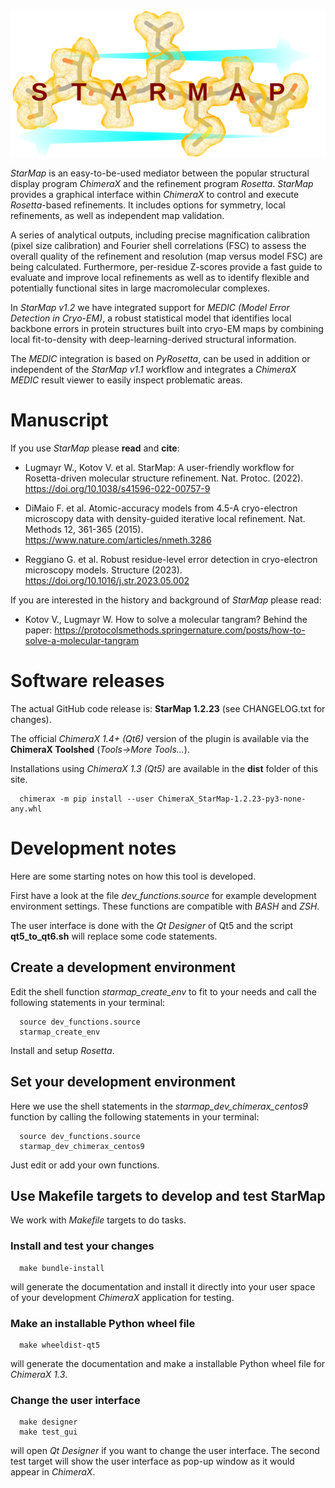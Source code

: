 <!-- ![StarMap Logo](file://sphinx/_images/starmap_logo.png){width=400px} -->
![StarMap Logo](sphinx/_images/starmap_logo.png)


*StarMap* is an easy-to-be-used mediator between the popular structural display program *ChimeraX* and the refinement program *Rosetta*.
*StarMap* provides a graphical interface within *ChimeraX* to control and execute *Rosetta*-based refinements. It includes options for symmetry,
local refinements, as well as independent map validation.

A series of analytical outputs, including precise magnification calibration (pixel size calibration) and Fourier shell correlations (FSC)
to assess the overall quality of the refinement and resolution (map versus model FSC) are being calculated.
Furthermore, per-residue Z-scores provide a fast guide to evaluate and improve local refinements as well as to identify flexible and
potentially functional sites in large macromolecular complexes.

In *StarMap v1.2* we have integrated support for *MEDIC (Model Error Detection in Cryo-EM)*,
a robust statistical model that identifies local backbone errors in protein structures built into cryo-EM maps
by combining local fit-to-density with deep-learning-derived structural information.

The *MEDIC* integration is based on *PyRosetta*, can be used in addition or independent of the *StarMap v1.1* workflow
and integrates a *ChimeraX MEDIC* result viewer to easily inspect problematic areas.

# Manuscript

If you use *StarMap* please **read** and **cite**:

- Lugmayr W., Kotov V. et al. StarMap: A user-friendly workflow for Rosetta-driven molecular structure refinement.
  Nat. Protoc. (2022). https://doi.org/10.1038/s41596-022-00757-9

- DiMaio F. et al. Atomic-accuracy models from 4.5-A cryo-electron microscopy data with density-guided iterative local refinement.
  Nat. Methods 12, 361-365 (2015). https://www.nature.com/articles/nmeth.3286
  
- Reggiano G. et al. Robust residue-level error detection in cryo-electron microscopy models.
  Structure (2023). https://doi.org/10.1016/j.str.2023.05.002

If you are interested in the history and background of *StarMap* please read:

- Kotov V., Lugmayr W. How to solve a molecular tangram? Behind the paper:
  https://protocolsmethods.springernature.com/posts/how-to-solve-a-molecular-tangram


# Software releases

The actual GitHub code release is: **StarMap 1.2.23** (see CHANGELOG.txt for changes).

The official *ChimeraX 1.4+ (Qt6)* version of the plugin is available via the **ChimeraX Toolshed** (*Tools->More Tools...*).

Installations using *ChimeraX 1.3 (Qt5)* are available in the **dist** folder of this site.
```
  chimerax -m pip install --user ChimeraX_StarMap-1.2.23-py3-none-any.whl
```

# Development notes

Here are some starting notes on how this tool is developed.

First have a look at the file *dev_functions.source* for example development environment settings. 
These functions are compatible with *BASH* and *ZSH*.

The user interface is done with the *Qt Designer* of Qt5 and the script **qt5_to_qt6.sh** will replace some code statements.

## Create a development environment

Edit the shell function *starmap_create_env* to fit to your needs and call the following statements in your terminal:
```
  source dev_functions.source
  starmap_create_env
```
Install and setup *Rosetta*.

## Set your development environment

Here we use the shell statements in the *starmap_dev_chimerax_centos9* function by calling the following statements in your terminal:
```
  source dev_functions.source
  starmap_dev_chimerax_centos9
```

Just edit or add your own functions.

## Use Makefile targets to develop and test StarMap

We work with *Makefile* targets to do tasks.
	
### Install and test your changes

```
  make bundle-install
```
will generate the documentation and install it directly into your user space of your development *ChimeraX* application for testing.

### Make an installable Python wheel file
```
  make wheeldist-qt5
```
will generate the documentation and make a installable Python wheel file for *ChimeraX 1.3*.

### Change the user interface

```
  make designer
  make test_gui
```
will open *Qt Designer* if you want to change the user interface.
The second test target will show the user interface as pop-up window as it would appear in *ChimeraX*.






